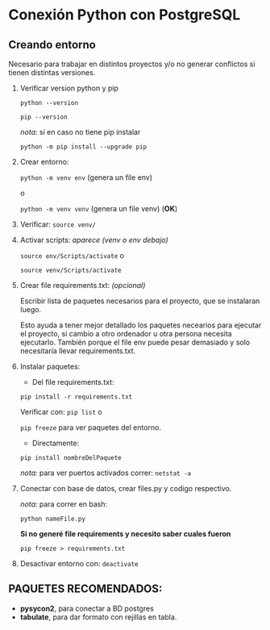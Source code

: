 # Conexión Python con PostgreSQL

## Creando entorno

Necesario para trabajar en distintos proyectos y/o
no generar conflictos si tienen distintas versiones.

1. Verificar version python y pip

   `python --version`

   `pip --version`

   _nota_: si en caso no tiene pip instalar

   `python -m pip install --upgrade pip`

2. Crear entorno:

   `python -m venv env` (genera un file env)

   o

   `python -m venv venv` (genera un file venv) (**OK**)

3. Verificar:
   `source venv/`

4. Activar scripts: _aparece (venv o env debajo)_

   `source env/Scripts/activate` o

   `source venv/Scripts/activate`

5. Crear file requirements.txt: _(opcional)_

   Escribir lista de paquetes necesarios para el proyecto, que se instalaran luego.

   Esto ayuda a tener mejor detallado los paquetes necearios para ejecutar el proyecto,
   si cambio a otro ordenador u otra persona necesita ejecutarlo.
   También porque el file env puede pesar demasiado y solo necesitaría llevar
   requirements.txt.

6. Instalar paquetes:

   - Del file requirements.txt:

   `pip install -r requirements.txt`

   Verificar con: `pip list` o

   `pip freeze` para ver paquetes del entorno.

   - Directamente:

   `pip install nombreDelPaquete`

   _nota:_ para ver puertos activados correr: `netstat -a`

7. Conectar con base de datos, crear files.py y codigo respectivo.

   _nota:_ para correr en bash:

   `python nameFile.py`

   **Si no generé file requirements y necesito saber cuales fueron**

   `pip freeze > requirements.txt`

8. Desactivar entorno con: `deactivate`

## PAQUETES RECOMENDADOS:

- **pysycon2**, para conectar a BD postgres
- **tabulate**, para dar formato con rejillas en tabla.
